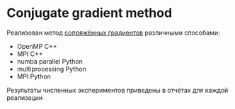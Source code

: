 # Сonjugate gradient method

Реализован метод [сопряжённых градиентов](https://ru.wikipedia.org/wiki/Метод_сопряжённых_градиентов) различными способами:
- OpenMP C++
- MPI C++
- numba parallel Python
- multiprocessing Python
- MPI Python

Результаты численных экспериментов приведены в отчётах для каждой реализации

[](https://github.com/DrEternity/Conjugate_gradient_method/blob/main/cg.png?raw=true)
